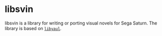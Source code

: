 # libsvin
libsvin is a library for writing or porting visual novels for Sega Saturn. The library is based on [`libyaul`][1].

[1]: https://github.com/ijacquez/libyaul